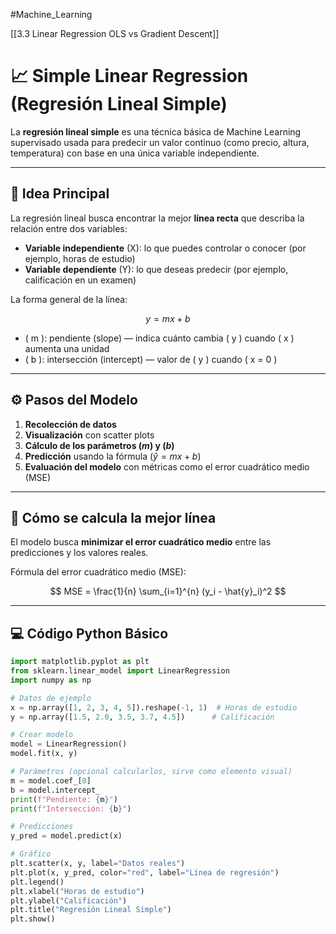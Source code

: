 #Machine_Learning 

[[3.3 Linear Regression OLS vs Gradient Descent]]
# 📈 Simple Linear Regression (Regresión Lineal Simple)

La **regresión lineal simple** es una técnica básica de Machine Learning supervisado usada para predecir un valor continuo (como precio, altura, temperatura) con base en una única variable independiente.

---
## 🧠 Idea Principal

La regresión lineal busca encontrar la mejor **línea recta** que describa la relación entre dos variables:

- **Variable independiente** (X): lo que puedes controlar o conocer (por ejemplo, horas de estudio)
- **Variable dependiente** (Y): lo que deseas predecir (por ejemplo, calificación en un examen)

La forma general de la línea:

$$
y = mx + b
$$

- \( m \): pendiente (slope) — indica cuánto cambia \( y \) cuando \( x \) aumenta una unidad
- \( b \): intersección (intercept) — valor de \( y \) cuando \( x = 0 \)

---

## ⚙️ Pasos del Modelo

1. **Recolección de datos**  
2. **Visualización** con scatter plots  
3. **Cálculo de los parámetros $( m$) y $( b$)**  
4. **Predicción** usando la fórmula $( \hat{y} = mx + b$)  
5. **Evaluación del modelo** con métricas como el error cuadrático medio (MSE)

---

## 📐 Cómo se calcula la mejor línea

El modelo busca **minimizar el error cuadrático medio** entre las predicciones y los valores reales.

Fórmula del error cuadrático medio (MSE):

$$
MSE = \frac{1}{n} \sum_{i=1}^{n} (y_i - \hat{y}_i)^2
$$

---

## 💻 Código Python Básico

```python
import matplotlib.pyplot as plt
from sklearn.linear_model import LinearRegression
import numpy as np

# Datos de ejemplo
x = np.array([1, 2, 3, 4, 5]).reshape(-1, 1)  # Horas de estudio
y = np.array([1.5, 2.0, 3.5, 3.7, 4.5])      # Calificación

# Crear modelo
model = LinearRegression()
model.fit(x, y)

# Parámetros (opcional calcularlos, sirve como elemento visual)
m = model.coef_[0]
b = model.intercept_
print(f"Pendiente: {m}")
print(f"Intersección: {b}")

# Predicciones
y_pred = model.predict(x)

# Gráfico
plt.scatter(x, y, label="Datos reales")
plt.plot(x, y_pred, color="red", label="Línea de regresión")
plt.legend()
plt.xlabel("Horas de estudio")
plt.ylabel("Calificación")
plt.title("Regresión Lineal Simple")
plt.show()